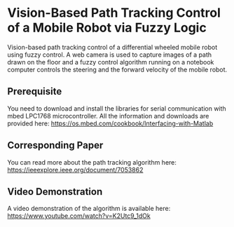 # Vision-Based Path Tracking Control of a Mobile Robot via Fuzzy Logic 
Vision-based path tracking control of a differential wheeled mobile robot using fuzzy control. A web camera is used to capture images of a path drawn on the floor and a fuzzy control algorithm running on a notebook computer controls the steering and the forward velocity of the mobile robot. 

## Prerequisite
You need to download and install the libraries for serial communication with mbed LPC1768 microcontroller. All the information and downloads are provided here: https://os.mbed.com/cookbook/Interfacing-with-Matlab

## Corresponding Paper
You can read more about the path tracking algorithm here: https://ieeexplore.ieee.org/document/7053862

## Video Demonstration 
A video demonstration of the algorithm is available here: https://www.youtube.com/watch?v=K2Utc9_1dOk
